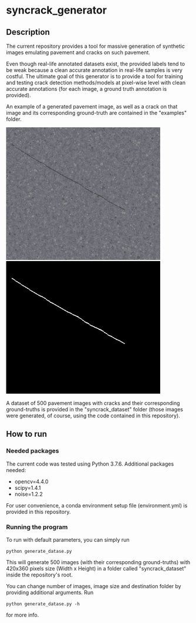 # syncrack_generator
## Description
The current repository provides a tool for massive generation of synthetic images emulating pavement and cracks on such pavement.

Even though real-life annotated datasets exist, the provided labels tend to be weak because a clean accurate annotation in real-life samples is very costful. The ultimate goal of this generator is to provide a tool for training and testing crack detection methods/models at pixel-wise level with clean accurate annotations (for each image, a ground truth annotation is provided).

An example of a generated pavement image, as well as a crack on that image and its corresponding ground-truth are contained in the "examples" folder.

![alt text](https://github.com/Sutadasuto/syncrack_generator/blob/main/examples/img.jpg?raw=true)
![alt text](https://github.com/Sutadasuto/syncrack_generator/blob/main/examples/gt.jpg?raw=true)

A dataset of 500 pavement images with cracks and their corresponding ground-truths is provided in the "syncrack_dataset" folder (those images were generated, of course, using the code contained in this repository).

## How to run
### Needed packages
The current code was tested using Python 3.7.6. Additional packages needed:
* opencv=4.4.0
* scipy=1.4.1
* noise=1.2.2

For user convenience, a conda environment setup file (environment.yml) is provided in this repository.

### Running the program
To run with default parameters, you can simply run
```
python generate_datase.py
```

This will generate 500 images (with their corresponding ground-truths) with 420x360 pixels size (Width x Height) in a folder called "syncrack_dataset" inside the repository's root.

You can change number of images, image size and destination folder by providing additional arguments. Run
```
python generate_datase.py -h
```
for more info.